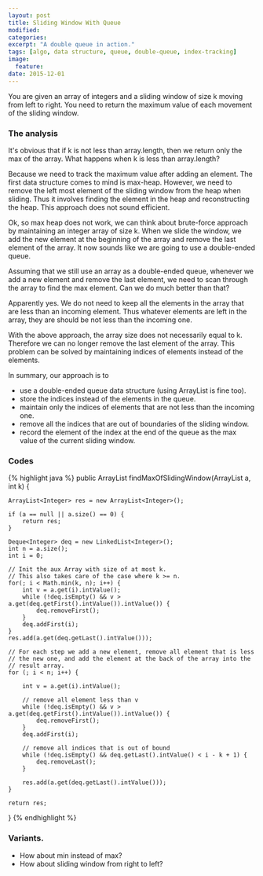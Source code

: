```yaml
---
layout: post
title: Sliding Window With Queue
modified:
categories: 
excerpt: "A double queue in action."
tags: [algo, data structure, queue, double-queue, index-tracking]
image:
  feature:
date: 2015-12-01
---
```


You are given an array of integers and a sliding window of size k moving from left to right. You need to return the maximum value of each movement of the sliding window.

### The analysis

It's obvious that if k is not less than array.length, then we return only the max of the array. What happens when k is less than array.length?

Because we need to track the maximum value after adding an element. The first data structure comes to mind is max-heap. However, we need to remove the left most element of the sliding window from the heap when sliding. Thus it involves finding the element in the heap and reconstructing the heap. This approach does not sound efficient.

Ok, so max heap does not work, we can think about brute-force approach by maintaining an integer array of size k. When we slide the window, we add the new element at the beginning of the array and remove the last element of the array. It now sounds like we are going to use a double-ended queue. 

Assuming that we still use an array as a double-ended queue, whenever we add a new element and remove the last element, we need to scan through the array to find the max element. Can we do much better than that?

Apparently yes. We do not need to keep all the elements in the array that are less than an incoming element. Thus whatever elements are left in the array, they are should be not less than the incoming one.

With the above approach, the array size does not necessarily equal to k. Therefore we can no longer remove the last element of the array. This problem can be solved by maintaining indices of elements instead of the elements.

In summary, our approach is to

- use a double-ended queue data structure (using ArrayList is fine too).
- store the indices instead of the elements in the queue.
- maintain only the indices of elements that are not less than the incoming one.
- remove all the indices that are out of boundaries of the sliding window.
- record the element of the index at the end of the queue as the max value of the current sliding window.

### Codes
{% highlight java %}
public ArrayList<Integer> findMaxOfSlidingWindow(ArrayList<Integer> a, int k) {

	ArrayList<Integer> res = new ArrayList<Integer>();
	
	if (a == null || a.size() == 0) {
		return res;
	}
		
	Deque<Integer> deq = new LinkedList<Integer>();
	int n = a.size();
	int i = 0;
		
	// Init the aux Array with size of at most k.
	// This also takes care of the case where k >= n.
	for(; i < Math.min(k, n); i++) {
		int v = a.get(i).intValue();
		while (!deq.isEmpty() && v > a.get(deq.getFirst().intValue()).intValue()) {
			deq.removeFirst();
		}
		deq.addFirst(i);
	}
	res.add(a.get(deq.getLast().intValue()));
		
	// For each step we add a new element, remove all element that is less
	// the new one, and add the element at the back of the array into the 
	// result array.
	for (; i < n; i++) {
			
		int v = a.get(i).intValue();
		
		// remove all element less than v
		while (!deq.isEmpty() && v > a.get(deq.getFirst().intValue()).intValue()) {
			deq.removeFirst();
		}
		deq.addFirst(i);
			
		// remove all indices that is out of bound
		while (!deq.isEmpty() && deq.getLast().intValue() < i - k + 1) {
			deq.removeLast();
		}
			
		res.add(a.get(deq.getLast().intValue()));
	}
		
	return res;
}
{% endhighlight %}

### Variants.
- How about min instead of max?
- How about sliding window from right to left?


